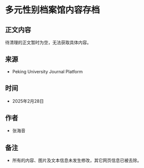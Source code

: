 # 多元性别档案馆内容存档

## 正文内容

待清理的正文暂时为空，无法获取具体内容。 

## 来源
- Peking University Journal Platform

## 时间
- 2025年2月28日

## 作者
- 张海音

## 备注
- 所有的内容、图片及文本信息未发生修改，其它网页信息已被去除。
